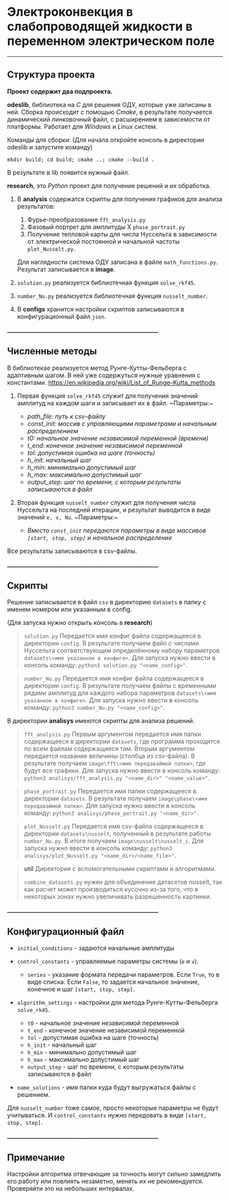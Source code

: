 # Электроконвекция в слабопроводящей жидкости в переменном электрическом поле
___

## Структура проекта

**Проект содержит два подпроекта.**

**odeslib**, библиотека на *С* для решения ОДУ, которые уже записаны в ней.
Сборка происходит с помощью *Cmake*, в результате получается динамический линковочный файл, с расширением в зависемости от платформы.
Работает для *Windows* и *Linux* систем.

Команды для сборки:
(Для начала откройте консоль в директории odeslib и запустите команду)
```
mkdir build; cd build; cmake ..; cmake --build .
```
В результате в lib появится нужный файл.

**research**, это *Python* проект для получение решений и их обработка.
1. В **analysis** содержатся скрипты для получения графиков для анализа результатов:
    1. Фурье-преобразование `fft_analysis.py`
    2. Фазовый портрет для амплитуды X `phase_portrait.py`
    2. Получение тепловой карты для числа Нуссельта в зависимости от электрической постоянной и начальной частоты `plot_Nusselt.py`.

    Для наглядности система ОДУ записана в файле `math_functions.py`.
    Результат записывается в **image**.
2. `solution.py` реализуется библиотечная функция `solve_rkf45`.
3. `number_Nu.py` реализуется библиотечная функция `nusselt_number`.
4. В **configs** хранится настройки скриптов записываются в конфигурационный файл `json`.

**_____________________________________________________**

## Численные методы

В библиотекае реализуется метод Рунге-Кутты-Фельберга с адаптивным шагом. В ней уже содержуться нужные уравнения с константами.
https://en.wikipedia.org/wiki/List_of_Runge–Kutta_methods

1. Первая функция `solve_rkf45` служит для получения значений амплитуд на каждом шаги и записывает их в файл.
    ~Параметры:~
    <em>
    - path_file: путь к csv-файлу
    - const_init: массив с управляющими параметрами и начальным распределением
    - t0: начальное значение независимой переменной (времени)
    - t_end: конечное значение независимой переменной
    - tol: допустимая ошибка на шаге (точность)
    - h_init: начальный шаг
    - h_min: минимально допустимый шаг
    - h_max: максимально допустимый шаг
    - output_step: шаг по времени, с которым результаты записываются в файл
    </em>

2. Вторая функция `nusselt_number` служит для получения числа Нуссельта на последней итерации, и результат выводится в виде значений `e, v, Nu`.
~Параметры:~
    <em>
    - Вместо `const_init` передаются параметры в виде массивов `[start, stop, step]` и начальное распределение
    </em>

Все результаты записываются в csv-файлы.

**_____________________________________________________**

## Скрипты

Решение записывается в файл `csv` в директорию `datasets` в папку с именем номером или указанным в config.

(Для запуска нужно открыть консоль в **research**)

> `solution.py`
Передается имя конфиг файла содержащееся в директории `config`.
В результате получаем файл с числами Нуссельта соответствующим определённому набору параметров `datasets\<имя указанное в конфиге>`.
Для запуска нужно ввести в консоль команду:
`python3 solution.py "<name_config>"`.

> `number_Nu.py`
Передается имя конфиг файла содержащееся в директории `config`.
В результате получаем файлы с временными рядами амплитуд для каждого набора параметров `datasets\<имя указанное в конфиге>`.
Для запуска нужно ввести в консоль команду:
`python3 number_Nu.py "<name_config>"`.

В директории **analisys** имеются скрипты для анализа решений.

>`fft_analysis.py`
Первым аргументом передается имя папки содержащееся в директории `datasets`,
где программа проходится по всем файлам содержащиеся там.
Вторым аргументом передается название величины (столбца из csv-файла).
В результате получаем `image\fft\<имя передаваймой папки>`, где будут все графики.
Для запуска нужно ввести в консоль команду:
`python3 analisys/fft_analysis.py "<name_dir>" "<name_value>"`.

> `phase_portrait.py`
Передается имя папки содержащееся в директории `datasets`.
В результате получаем `image\phase\<имя передаваймой папки>`.
Для запуска нужно ввести в консоль команду:
`python3 analisys/phase_portrait.py "<name_dir>"`.

> `plot_Nusselt.py`
Передается имя csv-файла содержащееся в директории `datasets\nusselt`, полученный в результате работы `number_Nu.py`.
В итоге получаем `image\nusselt\nusselt_i`.
Для запуска нужно ввести в консоль команду:
`python3 analisys/plot_Nusselt.py "<name_dir>/<name_file>"`.

> **util**
Директория с вспомогательными скриптами и алгоритмами.
>
>`combine_datasets.py` нужен для объединение датасетов nusselt, так как расчет может производиться кусочно из-за того, что в некоторых зонах нужно увеличивать разрешенность картинки.


**_____________________________________________________**

## Конфигурационный файл

- `initial_conditions` - задаются начальные амплитуды
- `control_constants` - управляемые параметры системы (`e` и `v`).
    - `series` - указание формата передачи параметров. Если `True`, то в виде списка. Если `False`, то задается начальное значение, конечное и шаг `[start, stop, step]`.

- `algorithm_settings` - настройки для метода Рунге-Кутты-Фельберга `solve_rk45`.
    - `t0` - начальное значение независимой переменной
    - `t_end` - конечное значение независимой переменной
    - `tol` - допустимая ошибка на шаге (точность)
    - `h_init` - начальный шаг
    - `h_min` - минимально допустимый шаг
    - `h_max` - максимально допустимый шаг
    - `output_step` - шаг по времени, с которым результаты записываются в файл
- `name_solutions` - имя папки куда будут выгружаться файлы с решением.

Для `nusselt_number` тоже самое, просто некоторые параметры не будут учитываться.
И `control_constants` нужно передовать в виде `[start, stop, step]`.

**_____________________________________________________**

## Примечание

Настройки алгоритма отвечающие за точность могут сильно замедлить его работу или повлиять незаметно, менять их не рекомендуется.
Проверяйти это на небольших интервалах.